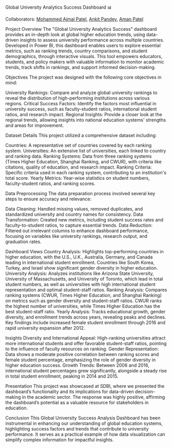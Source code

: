 Global University Analytics Success Dashboard 📊

Collaborators: [Mohammed Ajmal Patel](https://github.com/AjmalPatel.16), [Ankit Pandey](https://github.com/ankit24067), [Aman Patel](https://github.com/)

Project Overview
The "Global University Analytics Success" dashboard provides an in-depth look at global higher education trends, using data-driven insights to assess university performance across multiple countries. Developed in Power BI, this dashboard enables users to explore essential metrics, such as ranking trends, country comparisons, and student demographics, through interactive visuals. This tool empowers educators, students, and policy makers with valuable information to monitor academic trends, track shifts in rankings, and support informed decision-making.

Objectives
The project was designed with the following core objectives in mind:

University Rankings: Compare and analyze global university rankings to reveal the distribution of high-performing institutions across various regions.
Critical Success Factors: Identify the factors most influential in university success, such as faculty-student ratios, international student ratios, and research impact.
Regional Insights: Provide a closer look at the regional trends, allowing insights into national education systems' strengths and areas for improvement.

Dataset Details
This project utilized a comprehensive dataset including:

Countries: A representative set of countries covered by each ranking system.
Universities: An extensive list of universities, each linked to country and ranking data.
Ranking Systems: Data from three ranking systems (Times Higher Education, Shanghai Ranking, and CWUR), with criteria like citations, quality of education, and research impact.
Ranking Criteria: Specific criteria used in each ranking system, contributing to an institution's total score.
Yearly Metrics: Year-wise statistics on student numbers, faculty-student ratios, and ranking scores.

Data Preprocessing
The data preparation process involved several key steps to ensure accuracy and relevance:

Data Cleaning: Handled missing values, removed duplicates, and standardized university and country names for consistency.
Data Transformation: Created new metrics, including student success rates and faculty-to-student ratios, to capture essential trends.
Data Reduction: Filtered out irrelevant columns to enhance dashboard performance, focusing on variables like university rankings, research output, and graduation rates.

Dashboard Views
Country Analysis: Highlights top-performing countries in higher education, with the U.S., U.K., Australia, Germany, and Canada leading in international student enrollment. Countries like South Korea, Turkey, and Israel show significant gender diversity in higher education.
University Analysis: Analyzes institutions like Arizona State University, University of Massachusetts, and University of Toronto, which lead in total student numbers, as well as universities with high international student representation and optimal student-staff ratios.
Ranking Analysis: Compares ranking systems (CWUR, Times Higher Education, and Shanghai Ranking) on metrics such as gender diversity and student-staff ratios. CWUR ranks the highest number of universities, while Times Higher Education has the best student-staff ratio.
Yearly Analysis: Tracks educational growth, gender diversity, and enrollment trends across years, revealing peaks and declines. Key findings include increased female student enrollment through 2016 and rapid university expansion after 2012.

Insights
Diversity and International Appeal: High-ranking universities attract more international students and offer favorable student-staff ratios, pointing to the influence of faculty resources on ranking.
Gender Representation: Data shows a moderate positive correlation between ranking scores and female student percentage, emphasizing the role of gender diversity in higher education success.
Growth Trends: Between 2006 and 2016, international student percentages grew significantly, alongside a steady rise in total student enrollment, peaking in 2014 and 2015.

Presentation
This project was showcased at SDBI, where we presented the dashboard’s functionality and its implications for data-driven decision-making in the academic sector. The response was highly positive, affirming the dashboard’s potential as a valuable resource for stakeholders in education.

Conclusion
This Global University Success Analysis Dashboard has been instrumental in enhancing our understanding of global education systems, highlighting success factors and trends that contribute to university performance. It serves as a practical example of how data visualization can simplify complex information for impactful insights.


